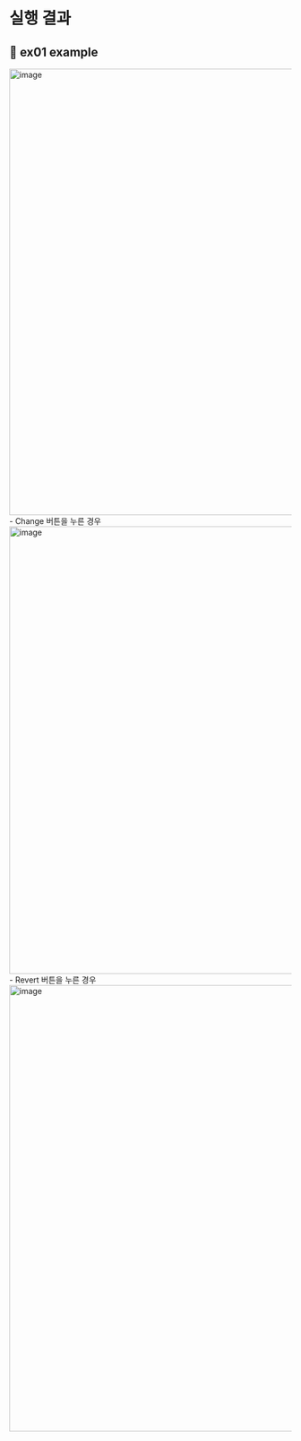 # 실행 결과

## 💚 ex01 example
<img width="796" alt="image" src="https://github.com/minnjeee/SWCamp/assets/125025921/c0861216-e8d0-4cb1-a499-ad0d6b5ab31f">
- Change 버튼을 누른 경우
  <img width="798" alt="image" src="https://github.com/minnjeee/SWCamp/assets/125025921/c206bb12-fff4-4ef6-89ba-305d166ed0c0">
- Revert 버튼을 누른 경우
  <img width="796" alt="image" src="https://github.com/minnjeee/SWCamp/assets/125025921/c0861216-e8d0-4cb1-a499-ad0d6b5ab31f">
